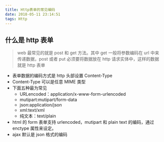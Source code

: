 ```yaml
---
title: Http表单的常见编码
date: 2018-05-11 23:14:51
tags: Http
---
```


## 什么是 http 表单

> web 最常见的就是 post 和 get 方法。其中 get 一般将参数编码在 url 中来传递数据，post 或者 put 必须要将数据放在 http 请求实体中，这样的数据就是 http 表单

* 表单数据的编码方式是 http 头部设置 Content-Type
* Content-Type 可以是任意 MIME 类型
* 下面五种最为常见
  * URLencoded：application/x-www-form-urlencoded
  * mutipart:mutipart/form-data
  * json:application/json
  * xml:text/xml
  * 纯文本：text/plain
* html 的 form 表单支持 urlencoded，mutipart 和 plain text 的编码，通过 enctype 属性来设定。
* ajax 默认是 json 格式的编码
